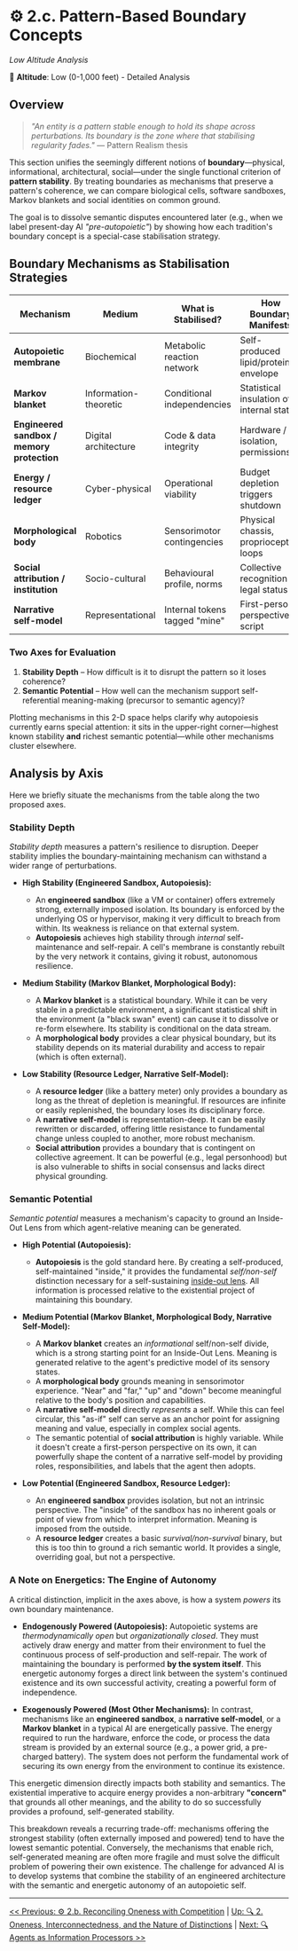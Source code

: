 # ⚙️ 2.c. Pattern-Based Boundary Concepts
<!-- markdownlint-disable MD036 -->
*Low Altitude Analysis*
<!-- markdownlint-enable MD036 -->

📍 **Altitude**: Low (0-1,000 feet) - Detailed Analysis

## Overview

> *"An entity is a pattern stable enough to hold its shape across perturbations.  Its boundary is the zone where that stabilising regularity fades."* — Pattern Realism thesis

This section unifies the seemingly different notions of **boundary**—physical, informational, architectural, social—under the single functional criterion of **pattern stability**.  By treating boundaries as mechanisms that preserve a pattern's coherence, we can compare biological cells, software sandboxes, Markov blankets and social identities on common ground.

The goal is to dissolve semantic disputes encountered later (e.g., when we label present-day AI _"pre-autopoietic"_) by showing how each tradition's boundary concept is a special-case stabilisation strategy.

## Boundary Mechanisms as Stabilisation Strategies

| Mechanism | Medium | What is Stabilised? | How Boundary Manifests | Typical Strength | Semantic Potential |
|-----------|--------|---------------------|------------------------|------------------|---------------------|
| **Autopoietic membrane** | Biochemical | Metabolic reaction network | Self-produced lipid/protein envelope | ★★★★☆ | High |
| **Markov blanket** | Information-theoretic | Conditional independencies | Statistical insulation of internal states | ★★★☆☆ | Medium |
| **Engineered sandbox / memory protection** | Digital architecture | Code & data integrity | Hardware / OS isolation, permissions | ★★★★★ | Low |
| **Energy / resource ledger** | Cyber-physical | Operational viability | Budget depletion triggers shutdown | ★★☆☆☆ | Low |
| **Morphological body** | Robotics | Sensorimotor contingencies | Physical chassis, proprioception loops | ★★★☆☆ | Medium |
| **Social attribution / institution** | Socio-cultural | Behavioural profile, norms | Collective recognition & legal status | ★★☆☆☆ | Variable |
| **Narrative self-model** | Representational | Internal tokens tagged "mine" | First-person perspective script | ★★☆☆☆ | Medium |

### Two Axes for Evaluation

1. **Stability Depth** – How difficult is it to disrupt the pattern so it loses coherence?
2. **Semantic Potential** – How well can the mechanism support self-referential meaning-making (precursor to semantic agency)?

Plotting mechanisms in this 2-D space helps clarify why autopoiesis currently earns special attention: it sits in the upper-right corner—highest known stability **and** richest semantic potential—while other mechanisms cluster elsewhere.

## Analysis by Axis

Here we briefly situate the mechanisms from the table along the two proposed axes.

### Stability Depth

*Stability depth* measures a pattern's resilience to disruption. Deeper stability implies the boundary-maintaining mechanism can withstand a wider range of perturbations.

-   **High Stability (Engineered Sandbox, Autopoiesis):**
    -   An **engineered sandbox** (like a VM or container) offers extremely strong, externally imposed isolation. Its boundary is enforced by the underlying OS or hypervisor, making it very difficult to breach from within. Its weakness is reliance on that external system.
    -   **Autopoiesis** achieves high stability through *internal* self-maintenance and self-repair. A cell's membrane is constantly rebuilt by the very network it contains, giving it robust, autonomous resilience.

-   **Medium Stability (Markov Blanket, Morphological Body):**
    -   A **Markov blanket** is a statistical boundary. While it can be very stable in a predictable environment, a significant statistical shift in the environment (a "black swan" event) can cause it to dissolve or re-form elsewhere. Its stability is conditional on the data stream.
    -   A **morphological body** provides a clear physical boundary, but its stability depends on its material durability and access to repair (which is often external).

-   **Low Stability (Resource Ledger, Narrative Self-Model):**
    -   A **resource ledger** (like a battery meter) only provides a boundary as long as the threat of depletion is meaningful. If resources are infinite or easily replenished, the boundary loses its disciplinary force.
    -   A **narrative self-model** is representation-deep. It can be easily rewritten or discarded, offering little resistance to fundamental change unless coupled to another, more robust mechanism.
    -   **Social attribution** provides a boundary that is contingent on collective agreement. It can be powerful (e.g., legal personhood) but is also vulnerable to shifts in social consensus and lacks direct physical grounding.

### Semantic Potential

*Semantic potential* measures a mechanism's capacity to ground an Inside-Out Lens from which agent-relative meaning can be generated.

-   **High Potential (Autopoiesis):**
    -   **Autopoiesis** is the gold standard here. By creating a self-produced, self-maintained "inside," it provides the fundamental _self/non-self_ distinction necessary for a self-sustaining [inside-out lens](../glossary/I.md#inside-out-lens). All information is processed relative to the existential project of maintaining this boundary.

-   **Medium Potential (Markov Blanket, Morphological Body, Narrative Self-Model):**
    -   A **Markov blanket** creates an *informational* self/non-self divide, which is a strong starting point for an Inside-Out Lens. Meaning is generated relative to the agent's predictive model of its sensory states.
    -   A **morphological body** grounds meaning in sensorimotor experience. "Near" and "far," "up" and "down" become meaningful relative to the body's position and capabilities.
    -   A **narrative self-model** directly *represents* a self. While this can feel circular, this "as-if" self can serve as an anchor point for assigning meaning and value, especially in complex social agents.
    -   The semantic potential of **social attribution** is highly variable. While it doesn't create a first-person perspective on its own, it can powerfully shape the content of a narrative self-model by providing roles, responsibilities, and labels that the agent then adopts.

-   **Low Potential (Engineered Sandbox, Resource Ledger):**
    -   An **engineered sandbox** provides isolation, but not an intrinsic perspective. The "inside" of the sandbox has no inherent goals or point of view from which to interpret information. Meaning is imposed from the outside.
    -   A **resource ledger** creates a basic _survival/non-survival_ binary, but this is too thin to ground a rich semantic world. It provides a single, overriding goal, but not a perspective.

### A Note on Energetics: The Engine of Autonomy

A critical distinction, implicit in the axes above, is how a system *powers* its own boundary maintenance.

-   **Endogenously Powered (Autopoiesis):** Autopoietic systems are *thermodynamically open* but *organizationally closed*. They must actively draw energy and matter from their environment to fuel the continuous process of self-production and self-repair. The work of maintaining the boundary is performed **by the system itself**. This energetic autonomy forges a direct link between the system's continued existence and its own successful activity, creating a powerful form of independence.

-   **Exogenously Powered (Most Other Mechanisms):** In contrast, mechanisms like an **engineered sandbox**, a **narrative self-model**, or a **Markov blanket** in a typical AI are energetically passive. The energy required to run the hardware, enforce the code, or process the data stream is provided by an external source (e.g., a power grid, a pre-charged battery). The system does not perform the fundamental work of securing its own energy from the environment to continue its existence.

This energetic dimension directly impacts both stability and semantics. The existential imperative to acquire energy provides a non-arbitrary **"concern"** that grounds all other meanings, and the ability to do so successfully provides a profound, self-generated stability.

This breakdown reveals a recurring trade-off: mechanisms offering the strongest stability (often externally imposed and powered) tend to have the lowest semantic potential. Conversely, the mechanisms that enable rich, self-generated meaning are often more fragile and must solve the difficult problem of powering their own existence. The challenge for advanced AI is to develop systems that combine the stability of an engineered architecture with the semantic and energetic autonomy of an autopoietic self.



---
[<< Previous: ⚙️ 2.b. Reconciling Oneness with Competition](2b-reconciling-oneness-and-competition.md) | [Up: 🔍 2. Oneness, Interconnectedness, and the Nature of Distinctions](2-oneness-interconnectedness.md) | [Next: 🔍 Agents as Information Processors >>](../03-agents-as-information-processors/3-agents-as-information-processors.md)
